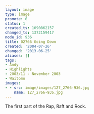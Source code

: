 ```yaml
---
layout: image
type: image
promote: 0
status: 1
created_ts: 1090862157
changed_ts: 1372159417
node_id: 936
title: 02766 Going Down
created: '2004-07-26'
changed: '2013-06-25'
aliases: []
tags:
- Andy
- Highlights
- 2003/11 - November 2003
- Waitomo
images:
- - src: image/images/127_2766-936.jpg
    name: 127_2766-936.jpg
---
```

The first part of the Rap, Raft and Rock.
